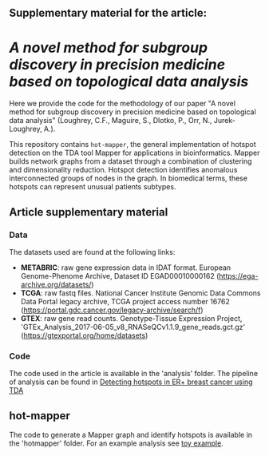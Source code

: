 ## Supplementary material for the article: 
# *A novel method for subgroup discovery in precision medicine based on topological data analysis*

Here we provide the code for the methodology of our paper "A novel method for subgroup discovery in precision medicine based on topological data analysis" (Loughrey, C.F., Maguire, S., Dlotko, P., Orr, N., Jurek-Loughrey, A.). 

This repository contains ```hot-mapper```, the general implementation of hotspot detection on the TDA tool Mapper for applications in bioinformatics. Mapper builds network graphs from a dataset through a combination of clustering and dimensionality reduction. Hotspot detection identifies anomalous interconnected groups of nodes in the graph. In biomedical terms, these hotspots can represent unusual patients subtypes. 


## Article supplementary material
### Data
The datasets used are found at the following links: 
- **METABRIC**:  raw gene expression data in IDAT format. European Genome-Phenome Archive, Dataset ID EGAD00010000162 (https://ega-archive.org/datasets/)
- **TCGA**:  raw fastq files. National Cancer Institute Genomic Data Commons Data Portal legacy archive, TCGA project access number 16762 (https://portal.gdc.cancer.gov/legacy-archive/search/f)
- **GTEX**:  raw gene read counts. Genotype-Tissue Expression Project, 'GTEx\_Analysis\_2017-06-05\_v8\_RNASeQCv1.1.9\_gene\_reads.gct.gz' (https://gtexportal.org/home/datasets)

### Code 
The code used in the article is available in the 'analysis' folder. The pipeline of analysis can be found in [Detecting hotspots in ER+ breast cancer using TDA](erpos_tda_data_analysis.md)

## hot-mapper
The code to generate a Mapper graph and identify hotspots is available in the 'hotmapper' folder. For an example analysis see [toy example](toy_example.ipynb).
